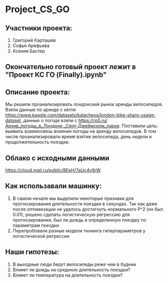 # Project_CS_GO
## Участники проекта: 
1) Григорий Карташев 
2) Софья Арефьева 
3) Ксения Бастер

## Окончательно готовый проект лежит в "Проект КС ГО (Finally).ipynb"   

## Описание проекта: 
Мы решили проанализировать лондонский рынок аренды велосипедов. Взяли данные по аренде с кегля https://www.kaggle.com/datasets/kalacheva/london-bike-share-usage-dataset, данные о погоде взяли с https://rp5.ru/Архив_погоды_в_Лондоне,_Сент-Джеймском_парке. Поставили цель: выявить взаимосвязь влияния погоды на аренду велосипедов. В том числе проанализировали время взятие велосипеда, день недели и продолжительность поездки. 
## Облако с исходными данными 
https://cloud.mail.ru/public/8EeH/7aUc4y9rW

## Как использавали машинку:
1. В самом начале мы выделили некоторые признаки для прогнозирования длительности поездки в секундах. Так как даже после оптимизации не удалось достигнуть нормального Р^2 (он был 0.01), решено сделать логистическую регрессию для прогнозирования, был ли дождь в определенную поездку по параметрам поездки
2. Перепробовали разные модели тюнинга гиперпараметров у логистической регрессии

## Наши гипотезы: 
1) В выходные люди берут велосипеды реже чем в буднии
2) Влияет ли дождь на среднюю длительность поездки?
3) Влияет ли температура на длительность поездки?





